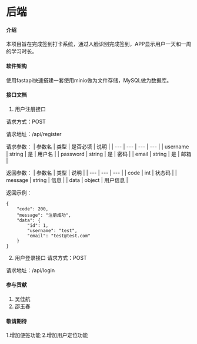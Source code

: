 # 后端

#### 介绍

本项目旨在完成签到打卡系统，通过人脸识别完成签到，APP显示用户一天和一周的学习时长。

#### 软件架构

使用fastapi快速搭建一套使用minio做为文件存储，MySQL做为数据库。

#### 接口文档
1. 用户注册接口

请求方式：POST

请求地址：/api/register

请求参数：
| 参数名 | 类型 | 是否必填 | 说明 |
| --- | --- | --- | --- |
| username | string | 是 | 用户名 |
| password | string | 是 | 密码 |
| email | string | 是 | 邮箱 |


返回参数：
| 参数名 | 类型 | 说明 |
| --- | --- | --- |
| code | int | 状态码 |
| message | string | 信息 |
| data | object | 用户信息 |

返回示例：
```
{
    "code": 200,
    "message": "注册成功",
    "data": {
        "id": 1,
        "username": "test",
        "email": "test@test.com"
    }
}   
```
2. 用户登录接口
请求方式：POST

请求地址：/api/login



#### 参与贡献

1. 吴佳航
2. 邵玉春


#### 敬请期待

1.增加便签功能
2.增加用户定位功能

